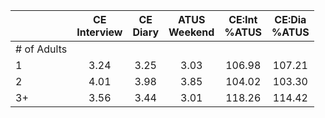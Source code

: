 
|                      | CE<br>Interview |  CE<br>Diary | ATUS<br>Weekend | CE:Int<br>%ATUS | CE:Dia<br>%ATUS |
| -------------------- | :----------: | :----------: | :----------: | :----------: | :----------: |
| # of Adults          |              |              |              |              |              |
| 1                    |         3.24 |         3.25 |         3.03 |       106.98 |       107.21 |
| 2                    |         4.01 |         3.98 |         3.85 |       104.02 |       103.30 |
| 3+                   |         3.56 |         3.44 |         3.01 |       118.26 |       114.42 |

